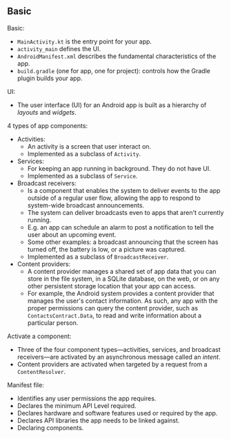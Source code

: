 ## Basic

Basic:
- `MainActivity.kt` is the entry point for your app.
- `activity_main` defines the UI.
- `AndroidManifest.xml` describes the fundamental characteristics of the app.
- `build.gradle` (one for app, one for project): controls how the Gradle plugin builds your app.

UI:
- The user interface (UI) for an Android app is built as a hierarchy of *layouts* and *widgets*.

4 types of app components:
- Activities:
    + An activity is a screen that user interact on.
    + Implemented as a subclass of `Activity`.
- Services:
    + For keeping an app running in background. They do not have UI.
    + Implemented as a subclass of `Service`.
- Broadcast receivers:
    + Is a component that enables the system to deliver events to the app outside of a regular user flow, allowing the app to respond to system-wide broadcast announcements.
    + The system can deliver broadcasts even to apps that aren't currently running.
    + E.g. an app can schedule an alarm to post a notification to tell the user about an upcoming event.
    + Some other examples: a broadcast announcing that the screen has turned off, the battery is low, or a picture was captured.
    + Implemented as a subclass of `BroadcastReceiver`.
- Content providers:
    + A content provider manages a shared set of app data that you can store in the file system, in a SQLite database, on the web, or on any other persistent storage location that your app can access.
    +  For example, the Android system provides a content provider that manages the user's contact information. As such, any app with the proper permissions can query the content provider, such as `ContactsContract.Data`, to read and write information about a particular person.
    
Activate a component:
- Three of the four component types—activities, services, and broadcast receivers—are activated by an asynchronous message called an *intent*.
- Content providers are activated when targeted by a request from a `ContentResolver`.

Manifest file:
- Identifies any user permissions the app requires.
- Declares the minimum API Level required.
- Declares hardware and software features used or required by the app.
- Declares API libraries the app needs to be linked against.
- Declaring components.

